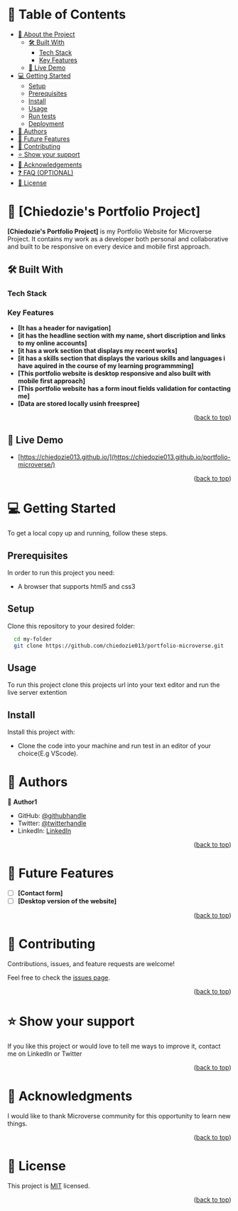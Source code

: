 <a name="readme-top"></a>

# 📗 Table of Contents

- [📖 About the Project](#about-project)
  - [🛠 Built With](#built-with)
    - [Tech Stack](#tech-stack)
    - [Key Features](#key-features)
  - [🚀 Live Demo](#live-demo)
- [💻 Getting Started](#getting-started)
  - [Setup](#setup)
  - [Prerequisites](#prerequisites)
  - [Install](#install)
  - [Usage](#usage)
  - [Run tests](#run-tests)
  - [Deployment](#triangular_flag_on_post-deployment)
- [👥 Authors](#authors)
- [🔭 Future Features](#future-features)
- [🤝 Contributing](#contributing)
- [⭐️ Show your support](#support)
- [🙏 Acknowledgements](#acknowledgements)
- [❓ FAQ (OPTIONAL)](#faq)
- [📝 License](#license)

# 📖 [Chiedozie's Portfolio Project] <a name="about-project"></a>

**[Chiedozie's Portfolio Project]** is my Portfolio Website for Microverse Project. It contains my work as a developer both personal and collaborative and built to be responsive on every device and mobile first approach.

## 🛠 Built With <a name="HTML and CSS"></a>

### Tech Stack <a name="Front end"></a>

### Key Features <a name="key-features"></a>

- **[It has a header for navigation]**
- **[it has the headline section with my name, short discription and links to my online accounts]**
- **[it has a work section that displays my recent works]**
- **[it has a skills section that displays the various skills and languages i have aquired in the course of my learning programmming]**
- **[This portfolio website is desktop responsive and also built with mobile first approach]**
- **[This portfolio website has a form inout fields validation for contacting me]**
- **[Data are stored locally usinh freespree]**

<p align="right">(<a href="#readme-top">back to top</a>)</p>

## 🚀 Live Demo <a name="live-demo"></a>

- [https://chiedozie013.github.io/](https://chiedozie013.github.io/portfolio-microverse/)

<p align="right">(<a href="#readme-top">back to top</a>)</p>

# 💻 Getting Started <a name="getting-started"></a>

To get a local copy up and running, follow these steps.

## Prerequisites

In order to run this project you need:

- A browser that supports html5 and css3

## Setup

Clone this repository to your desired folder:

```sh
  cd my-folder
  git clone https://github.com/chiedozie013/portfolio-microverse.git
```

## Usage

To run this project clone this projects url into your text editor and run the live server extention

## Install

Install this project with:

- Clone the code into your machine and run test in an editor of your choice(E.g VScode).

# 👥 Authors <a name="authors"></a>

👤 **Author1**

- GitHub: [@githubhandle](https://github.com/chiedozie013)
- Twitter: [@twitterhandle](https://twitter.com/edoziey)
- LinkedIn: [LinkedIn](https://www.linkedin.com/in/chiedozie013/)

<p align="right">(<a href="#readme-top">back to top</a>)</p>

# 🔭 Future Features <a name="future-features"></a>

- [ ] **[Contact form]**
- [ ] **[Desktop version of the website]**

<p align="right">(<a href="#readme-top">back to top</a>)</p>

# 🤝 Contributing <a name="contributing"></a>

Contributions, issues, and feature requests are welcome!

Feel free to check the [issues page](https://github.com/chiedozie013/portfolio-microverse/issues).

<p align="right">(<a href="#readme-top">back to top</a>)</p>

# ⭐️ Show your support <a name="support"></a>

If you like this project or would love to tell me ways to improve it, contact me on LinkedIn or Twitter

<p align="right">(<a href="#readme-top">back to top</a>)</p>

# 🙏 Acknowledgments <a name="acknowledgements"></a>

I would like to thank Microverse community for this opportunity to learn new things.

<p align="right">(<a href="#readme-top">back to top</a>)</p>

# 📝 License <a name="license"></a>

This project is [MIT](https://github.com/chiedozie013/portfolio-microverse/blob/main/LICENSE) licensed.

<p align="right">(<a href="#readme-top">back to top</a>)</p>

